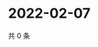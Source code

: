 # 2022-02-07

共 0 条

<!-- BEGIN WEIBO -->
<!-- 最后更新时间 Mon Feb 07 2022 09:57:16 GMT+0800 (China Standard Time) -->

<!-- END WEIBO -->
